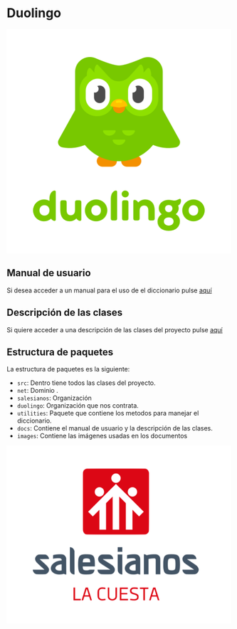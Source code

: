 # Duolingo

![logo duolingo](./images/duolingologo.png)

## Manual de usuario

Si desea acceder a un manual para el uso de el diccionario  pulse [aquí](./docs/MANUALDEUSUARIO.md)

## Descripción de las clases

Si quiere acceder a una descripción de las clases del proyecto pulse [aquí](docs/DESCRIPCIONDECLASES.md)

## Estructura de paquetes

La estructura de paquetes es la siguiente:


- `src`: Dentro tiene todos las clases del proyecto.
- `net`: Dominio .
- `salesianos`: Organización
- `duolingo`: Organización que nos contrata.
- `utilities`: Paquete que contiene los metodos para manejar el diccionario.
- `docs`: Contiene el manual de usuario y la descripción de las clases.
- `images`: Contiene las imágenes usadas en los documentos

![logo salesianos la cuesta](./images/salesianoslacuesta.png)